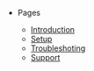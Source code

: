 - Pages

  - [Introduction](quickstart.md)
  - [Setup](more-pages.md)
  - [Troubleshoting](custom-navbar.md)
  - [Support](cover.md)